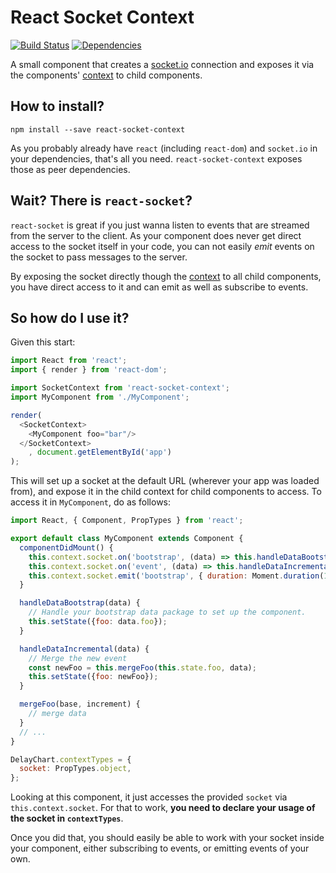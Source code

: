 React Socket Context
=========

[![Build Status](https://travis-ci.org/makii42/react-socket-context.svg?branch=master)](https://travis-ci.org/makii42/react-socket-context) [![Dependencies](https://david-dm.org/makii42/react-socket-context/status.svg)](https://david-dm.org/makii42/react-socket-context)

A small component that creates a [socket.io](http://socket.io/) connection and exposes it via
the components' [context][context] to child components.

## How to install?

    npm install --save react-socket-context

As you probably already have `react` (including `react-dom`) and `socket.io` in your dependencies, that's all you need. `react-socket-context` exposes those as peer dependencies.

## Wait? There is `react-socket`?

`react-socket` is great if you just wanna listen to events that are streamed from the server to the client. As your component does never get direct access to the socket itself in your code, you can not easily _emit_ events on the socket to pass messages to the server.

By exposing the socket directly though the [context][context] to all child components, you have direct access to it and can emit as well as subscribe to events.

## So how do I use it?

Given this start:

```javascript
import React from 'react';
import { render } from 'react-dom';

import SocketContext from 'react-socket-context';
import MyComponent from './MyComponent';

render(
  <SocketContext>
    <MyComponent foo="bar"/>
  </SocketContext>
    , document.getElementById('app')
);
```

This will set up a socket at the default URL (wherever your app was loaded from), and expose it in the child context for child components to access. To access it in `MyComponent`, do as follows:

```javascript
import React, { Component, PropTypes } from 'react';

export default class MyComponent extends Component {
  componentDidMount() {
    this.context.socket.on('bootstrap', (data) => this.handleDataBootstrap(data));
    this.context.socket.on('event', (data) => this.handleDataIncremental(data));
    this.context.socket.emit('bootstrap', { duration: Moment.duration(1, 'h') } );
  }

  handleDataBootstrap(data) {
    // Handle your bootstrap data package to set up the component.
    this.setState({foo: data.foo});
  }

  handleDataIncremental(data) {
    // Merge the new event
    const newFoo = this.mergeFoo(this.state.foo, data);
    this.setState({foo: newFoo});
  }

  mergeFoo(base, increment) {
    // merge data
  }
  // ...
}

DelayChart.contextTypes = {
  socket: PropTypes.object,
};
```

Looking at this component, it just accesses the provided `socket` via `this.context.socket`. For that to work, **you need to declare your usage of the socket in `contextTypes`**.

Once you did that, you should easily be able to work with your socket inside your component, either subscribing to events, or emitting events of your own.

[context]: https://facebook.github.io/react/docs/context.html
